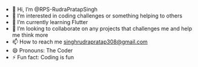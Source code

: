 - 👋 Hi, I’m @RPS-RudraPratapSingh
- 👀 I’m interested in coding challenges or something helping to others
- 🌱 I’m currently learning Flutter
- 💞️ I’m looking to collaborate on any projects that challenges me and help me think more 
- 📫 How to reach me singhrudrapratap308@gmail.com
- 😄 Pronouns: The Coder 
- ⚡ Fun fact: Coding is fun

<!---
RPS-RudraPratapSingh/RPS-RudraPratapSingh is a ✨ special ✨ repository because its `README.md` (this file) appears on your GitHub profile.
You can click the Preview link to take a look at your changes.
--->
